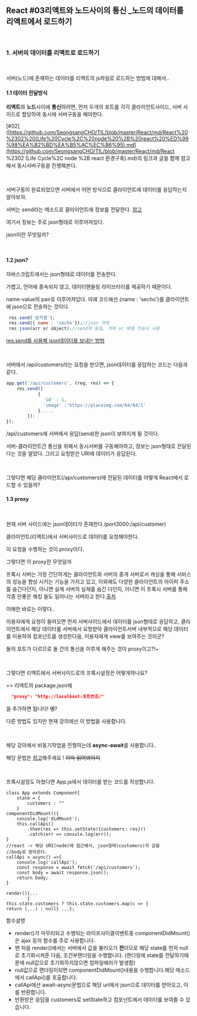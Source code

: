 ## React #03리액트와 노드사이의 통신 _노드의 데이터를 리액트에서 로드하기



<br>

### 1. 서버의 데이터를 리액트로 로드하기

<br>

서버(노드)에 존재하는 데이터를 리액트의 js파일로 로드하는 방법에 대해서..

#### 1.1 데이터 전달방식

**리액트**와 **노드**사이에 **통신**하려면, 먼저 두개의 포트를 각각 클라이언트사이드, 서버 사이드로 할당하여 동시에 서버구동을 해야한다.

[#02]([https://github.com/SeongsangCHO/TIL/blob/master/React/md/React%20%2302%20(Life%20Cycle%2C%20node%20%2B%20react%20%ED%99%98%EA%B2%BD%EA%B5%AC%EC%B6%95).md](https://github.com/SeongsangCHO/TIL/blob/master/React/md/React %2302 (Life Cycle%2C node %2B react 환경구축).md)의 링크과 글을 함께 참고해서 동시서버구동을 진행해본다.

<br>

서버구동이 완료되었으면  서버에서 어떤 방식으로 클라이언트에 데이터를 응답하는지 알아보자.

서버는 send라는 메소드로 클라이언트에 정보를 전달한다. [참고](https://backback.tistory.com/278)

여기서 정보는 주로 json형태로 이루어져있다.

json이란 무엇일까?

<br>

#### 1.2 json?

자바스크립트에서는 json형태로 데이터를 전송한다.

가볍고, 언어에 종속되지 않고, 데이터핸들링 라이브러리를 제공하기 때문이다.

name-value의 pair로 이루어져있다. 아래 코드에선 {name : 'secho'}를 클라이언트에 json으로 전송하는 것이다.

```js
 res.send('문자열');
 res.send({ name : 'secho'});//json 객체
 res.json(arr or object);//send와 동일, 객체 or 배열 전송시 사용
```

[res.send를 사용해 json데이터를 보내는 방법]([https://www.it-swarm.dev/ko/javascript/js%EB%A5%BC-%EC%82%AC%EC%9A%A9%ED%95%98%EC%97%AC-json-%ED%8C%8C%EC%9D%BC%EC%9D%84-express-%EC%84%9C%EB%B2%84%EB%A1%9C-%EB%B3%B4%EB%82%B4%EA%B8%B0/833686194/](https://www.it-swarm.dev/ko/javascript/js를-사용하여-json-파일을-express-서버로-보내기/833686194/))

<br>



서버에서 /api/customers라는 요청을 받으면, json데이터를 응답하는 코드는 다음과 같다.

```javascript
app.get('/api/customers', (req, res) => {
    res.send([
            {
              'id' : 1,
              'image' :'https://placeimg.com/64/64/1'
            }.....
    	]);
});

```

/api/customers에 서버에서 응답(send)한 json이 보여지게 될 것이다.

서버-클라이언트간 통신을 위해서 동시서버를 구동해야하고, 정보는 json형태로 전달된다는 것을 알았다. 그리고 요청받은 URI에 데이터가 응답된다. 

<br>

그렇다면 해당 클라이언트(/api/customers)에 전달된 데이터를 어떻게 React에서 로드할 수 있을까?



#### 1.3 proxy

<br>

현재 서버 사이드에는 json데이터가 존재한다.(port3000:/api/customer)

클라이언트(리액트)에서 서버사이드로 데이터를 요청해야한다.

이 요청을 수행하는 것이 proxy이다. 

그렇다면 이 proxy란 무엇일까

프록시 서버는 가장 간단하게는 클라이언트와 서버의 중개 서버로서 캐싱을 통해 서비스의 성능을 향상 시키는 기능을 가지고 있고, 이외에도 다양한 클라이언트의 아이피 주소를 숨긴다던지, 아니면 실제 서버의 실체를 숨긴 다던지, 아니면 이 프록시 서버를 통해 각종 안좋은 해킹 들도 일어나는 서버라고 한다.[출처]([https://medium.com/@jin3378s/codestates-imersive-7%EA%B8%B0-%EC%88%98%EA%B0%95%EC%83%9D-%EB%B8%94%EB%A1%9C%EA%B9%85-%EC%8B%9C%EC%9E%91-5b1cfd6ef338](https://medium.com/@jin3378s/codestates-imersive-7기-수강생-블로깅-시작-5b1cfd6ef338))

이해한 바로는 이렇다..

이용자에게 요청이 들어오면 먼저 서버사이드에서 데이터를 json형태로 응답하고, 클라이언트에서 해당 데이터를 서버에서 요청받아 클라이언트서버 내부적으로 해당 데이터를 이용하여 컴포넌트를 생성한다음, 이용자에게 view를 보여주는 것이군?

둘의 포트가 다르므로 둘 간의 통신을 이루게 해주는 것이 proxy이고?!~

<br>

그렇다면 리액트에서 서버사이드로의 프록시설정은 어떻게하나요?

=> 리액트의 package.json에 

```json
  "proxy": "http://localhost:포트번호/"
```

을 추가하면 됩니다! ~~엥~~?

다른 방법도 있지만 현재 강의에선 이 방법을 사용합니다.

<br>

해당 강의에서 비동기작업을 진행하는데 **async-await**를 사용합니다..

해당 문법은 [참고](https://joshua1988.github.io/web-development/javascript/js-async-await/)해주세요 ! ~~이따 읽어봐야지~~

<br>

프록시설정도 마쳤다면 App.js에서 데이터를 받는 코드를 작성합니다.

```react
class App extends Component{
	state = {
		customers : ""
	}
componentDidMount(){
	console.log('didMount');
	this.callApi()
		.then(res => this.setState({customers: res}))
		.catch(err => console.log(err));
}
//react -> 해당 URI(node)에 접근해서, json형태(customers)의 값을
//body로 받아온다.
callApi = async() =>{
	console.log('callApi');
	const response = await fetch('/api/customers');
	const body = await response.json();
	return body;
}

render(){...
    	{
this.state.customers ? this.state.customers.map(c => {
return (...) : null} ...};
```

함수설명

- render()가 마무리되고 수행되는 라이프사이클이벤트중 componentDidMount()은 ajax 등의 함수를 주로 사용합니다.  
- 맨 처음 render()에서는 서버에서 값을 불러오기 **전**이므로 해당 state를 먼저 null로 초기화시켜준 다음,  조건부랜더링을 수행합니다. (랜더링에 state를 전달하기때문에 null값으로 초기화하지않으면 컴파일에러가 발생함)
- null값으로 랜더링이되면 componentDidMount()내용을 수행합니다.해당 메소드에서 callApi()를 호출합니다.
- callApi에선 await-async문법으로 해당 uri에서 json으로 데이터를 받아오고, 이를 반환합니다.
- 반환받은 응답을 customers로 setState하고 컴포넌트에서 데이터를 보여줄 수 있습니다.



